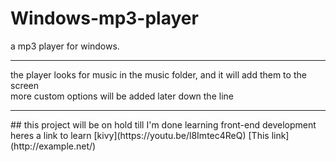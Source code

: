 # Windows-mp3-player
a mp3 player for windows.<br>
<hr>
the player looks for music in the music folder, and it will add them to the screen<br>
more custom options will be added later down the line<br>
<hr>
## this project will be on hold till I'm done learning front-end development
heres a link to learn [kivy](https://youtu.be/l8Imtec4ReQ) 
[This link](http://example.net/)

